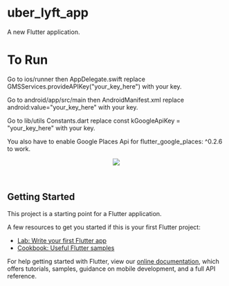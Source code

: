 # uber_lyft_app

A new Flutter application.

# To Run

Go to ios/runner then AppDelegate.swift 
replace GMSServices.provideAPIKey("your_key_here") with your key.

Go to android/app/src/main then AndroidManifest.xml
replace android:value="your_key_here"  with your key.

Go to lib/utils Constants.dart 
replace const kGoogleApiKey = "your_key_here" with your key.


You also have to enable Google Places Api for flutter_google_places: ^0.2.6 to work.


<p align="center">
    <img src="https://miro.medium.com/max/2000/1*WRp686xdFbGW3nGfu4am0A.jpeg">
</p>
<br>





## Getting Started

This project is a starting point for a Flutter application.

A few resources to get you started if this is your first Flutter project:

- [Lab: Write your first Flutter app](https://flutter.dev/docs/get-started/codelab)
- [Cookbook: Useful Flutter samples](https://flutter.dev/docs/cookbook)

For help getting started with Flutter, view our
[online documentation](https://flutter.dev/docs), which offers tutorials,
samples, guidance on mobile development, and a full API reference.
